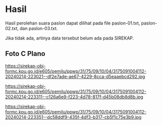 # Hasil

Hasil perolehan suara paslon dapat dilihat pada file paslon-01.txt, paslon-02.txt, dan paslon-03.txt.

Jika tidak ada, artinya data tersebut belum ada pada SIREKAP.

## Foto C Plano

https://sirekap-obj-formc.kpu.go.id/e605/pemilu/ppwp/31/75/09/10/04/3175091004112-20240214-223021--df2e7ade-ae67-4229-8cca-d5eaaebcd292.jpg

https://sirekap-obj-formc.kpu.go.id/e605/pemilu/ppwp/31/75/09/10/04/3175091004112-20240214-223311--c126a6e9-f223-4d78-817f-d45b08db8d8b.jpg

https://sirekap-obj-formc.kpu.go.id/e605/pemilu/ppwp/31/75/09/10/04/3175091004112-20240214-223351--dc58ddf9-435f-4df3-b317-cb5f1c75e3b9.jpg
